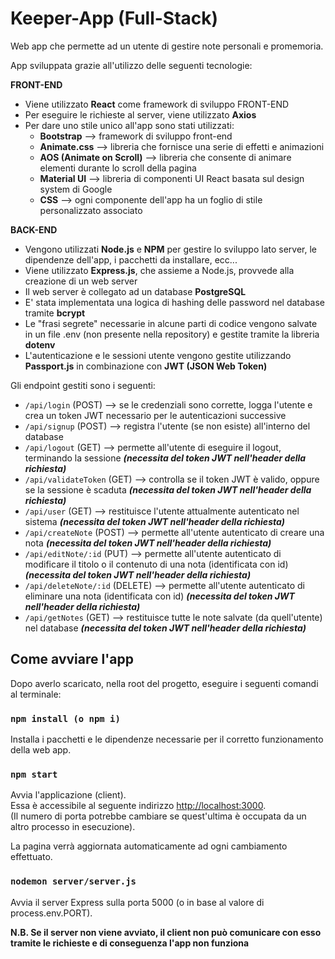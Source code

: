 # Keeper-App (Full-Stack)

Web app che permette ad un utente di gestire note personali e promemoria.

App sviluppata grazie all'utilizzo delle seguenti tecnologie:

**FRONT-END**
- Viene utilizzato **React** come framework di sviluppo FRONT-END
- Per eseguire le richieste al server, viene utilizzato **Axios**
- Per dare uno stile unico all'app sono stati utilizzati:
  - **Bootstrap** --> framework di sviluppo front-end
  - **Animate.css** --> libreria che fornisce una serie di effetti e animazioni
  - **AOS (Animate on Scroll)** --> libreria che consente di animare elementi durante lo scroll della pagina
  - **Material UI** --> libreria di componenti UI React basata sul design system di Google
  - **CSS** --> ogni componente dell'app ha un foglio di stile personalizzato associato

**BACK-END**
- Vengono utilizzati **Node.js** e **NPM** per gestire lo sviluppo lato server, le dipendenze dell'app, i pacchetti da installare, ecc...
- Viene utilizzato **Express.js**, che assieme a Node.js, provvede alla creazione di un web server
- Il web server è collegato ad un database **PostgreSQL**
- E' stata implementata una logica di hashing delle password nel database tramite **bcrypt**
- Le "frasi segrete" necessarie in alcune parti di codice vengono salvate in un file .env (non presente nella repository) e gestite tramite la libreria **dotenv**
- L'autenticazione e le sessioni utente vengono gestite utilizzando **Passport.js** in combinazione con **JWT (JSON Web Token)**

Gli endpoint gestiti sono i seguenti:
- `/api/login` (POST) --> se le credenziali sono corrette, logga l'utente e crea un token JWT necessario per le autenticazioni successive
- `/api/signup` (POST) --> registra l'utente (se non esiste) all'interno del database
- `/api/logout` (GET) --> permette all'utente di eseguire il logout, terminando la sessione ___(necessita del token JWT nell'header della richiesta)___
- `/api/validateToken` (GET) --> controlla se il token JWT è valido, oppure se la sessione è scaduta ___(necessita del token JWT nell'header della richiesta)___
- `/api/user` (GET) --> restituisce l'utente attualmente autenticato nel sistema ___(necessita del token JWT nell'header della richiesta)___
- `/api/createNote` (POST) --> permette all'utente autenticato di creare una nota ___(necessita del token JWT nell'header della richiesta)___
- `/api/editNote/:id` (PUT) --> permette all'utente autenticato di modificare il titolo o il contenuto di una nota (identificata con id) ___(necessita del token JWT nell'header della richiesta)___
- `/api/deleteNote/:id` (DELETE) --> permette all'utente autenticato di eliminare una nota (identificata con id) ___(necessita del token JWT nell'header della richiesta)___
- `/api/getNotes` (GET) --> restituisce tutte le note salvate (da quell'utente) nel database ___(necessita del token JWT nell'header della richiesta)___

## Come avviare l'app

Dopo averlo scaricato, nella root del progetto, eseguire i seguenti comandi al terminale:

### `npm install (o npm i)`

Installa i pacchetti e le dipendenze necessarie per il corretto funzionamento della web app.

### `npm start`

Avvia l'applicazione (client). \
Essa è accessibile al seguente indirizzo [http://localhost:3000](http://localhost:3000). \
(Il numero di porta potrebbe cambiare se quest'ultima è occupata da un altro processo in esecuzione).

La pagina verrà aggiornata automaticamente ad ogni cambiamento effettuato.

### `nodemon server/server.js`

Avvia il server Express sulla porta 5000 (o in base al valore di process.env.PORT).

**N.B. Se il server non viene avviato, il client non può comunicare con esso tramite le richieste e di conseguenza l'app non funziona**
